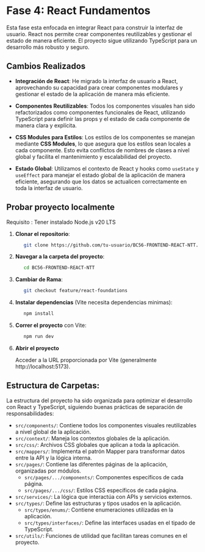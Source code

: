# Fase 4: React Fundamentos

Esta fase esta enfocada en integrar React para construir la interfaz de usuario. React nos permite crear componentes reutilizables y gestionar el estado de manera eficiente. El proyecto sigue utilizando TypeScript para un desarrollo más robusto y seguro.

## Cambios Realizados

- **Integración de React**: He migrado la interfaz de usuario a React, aprovechando su capacidad para crear componentes modulares y gestionar el estado de la aplicación de manera más eficiente.

- **Componentes Reutilizables**: Todos los componentes visuales han sido refactorizados como componentes funcionales de React, utilizando TypeScript para definir las props y el estado de cada componente de manera clara y explícita.

- **CSS Modules para Estilos**: Los estilos de los componentes se manejan mediante **CSS Modules**, lo que asegura que los estilos sean locales a cada componente. Esto evita conflictos de nombres de clases a nivel global y facilita el mantenimiento y escalabilidad del proyecto.

- **Estado Global**: Utilizamos el contexto de React y hooks como `useState` y `useEffect` para manejar el estado global de la aplicación de manera eficiente, asegurando que los datos se actualicen correctamente en toda la interfaz de usuario.

## Probar proyecto localmente

Requisito : Tener instalado Node.js v20 LTS

1. **Clonar el repositorio**:

   ```bash
      git clone https://github.com/tu-usuario/BC56-FRONTEND-REACT-NTT.git
   ```

2. **Navegar a la carpeta del proyecto**:

   ```bash
      cd BC56-FRONTEND-REACT-NTT
   ```

3. **Cambiar de Rama**:

   ```bash
      git checkout feature/react-foundations
   ```

4. **Instalar dependencias** (Vite necesita dependencias minimas):

   ```bash
      npm install
   ```

5. **Correr el proyecto** con Vite:

   ```bash
      npm run dev
   ```

6. **Abrir el proyecto**

   Acceder a la URL proporcionada por Vite (generalmente http://localhost:5173).

## Estructura de Carpetas:

La estructura del proyecto ha sido organizada para optimizar el desarrollo con React y TypeScript, siguiendo buenas prácticas de separación de responsabilidades:

- `src/components/`: Contiene todos los componentes visuales reutilizables a nivel global de la aplicación.
- `src/context/`: Maneja los contextos globales de la aplicación.
- `src/css/`: Archivos CSS globales que aplican a toda la aplicación.
- `src/mappers/`: Implementa el patrón Mapper para transformar datos entre la API y la lógica interna.
- `src/pages/`: Contiene las diferentes páginas de la aplicación, organizadas por módulos.
  - `src/pages/.../components/`: Componentes específicos de cada página.
  - `src/pages/.../css/`: Estilos CSS específicos de cada página.
- `src/services/`: La lógica que interactúa con APIs y servicios externos.
- `src/types/`: Define las estructuras y tipos usados en la aplicación.
  - `src/types/enums/`: Contiene enumeraciones utilizadas en la aplicación.
  - `src/types/interfaces/`: Define las interfaces usadas en el tipado de TypeScript.
- `src/utils/`: Funciones de utilidad que facilitan tareas comunes en el proyecto.

